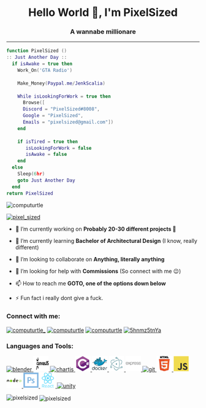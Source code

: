 <h1 align="center">Hello World 👋, I'm PixelSized</h1>
<h3 align="center">A wannabe millionare</h3>

<hr>

```lua
function PixelSized ()  
:: Just Another Day ::
  if isAwake = true then
    Work_On('GTA Radio')
    
    Make_Money(Paypal.me/JenkScalia)
    
    While isLookingForWork = true then
      Browse([
      Discord = "PixelSized#8008",
      Google = "PixelSized",
      Emails = "pixelsized@gmail.com"])
    end
     
    if isTired = true then
       isLookingForWork = false
       isAwake = false
    end
  else
    Sleep(6hr)
    goto Just Another Day
  end
return PixelSized
```

<p align="left"> <img src="https://komarev.com/ghpvc/?username=computurtle&label=Profile%20views&color=0e75b6&style=flat" alt="computurtle" /> </p>

<p align="left"> <a href="https://twitter.com/pixel_sized" target="blank"><img src="https://img.shields.io/twitter/follow/pixel_sized?logo=twitter&style=for-the-badge" alt="pixel_sized" /></a> </p>

- 🔭 I’m currently working on **Probably 20-30 different projects 🤣**

- 🌱 I’m currently learning **Bachelor of Architectural Design** (I know, really different)

- 👯 I’m looking to collaborate on **Anything, literally anything**

- 🤝 I’m looking for help with **Commissions** (So connect with me 😉)

- 📫 How to reach me **GOTO, one of the options down below**

- ⚡ Fun fact i really dont give a fuck.

<h3 align="left">Connect with me:</h3>
<p align="left">
<a href="https://twitter.com/pixel_sized" target="blank"><img align="center" src="https://raw.githubusercontent.com/rahuldkjain/github-profile-readme-generator/master/src/images/icons/Social/twitter.svg" alt="computurtle_" height="30" width="40" /></a>
<a href="https://instagram.com/jenk.ess" target="blank"><img align="center" src="https://raw.githubusercontent.com/rahuldkjain/github-profile-readme-generator/master/src/images/icons/Social/instagram.svg" alt="computurtle" height="30" width="40" /></a>
<a href="https://www.youtube.com/c/pixelsized" target="blank"><img align="center" src="https://raw.githubusercontent.com/rahuldkjain/github-profile-readme-generator/master/src/images/icons/Social/youtube.svg" alt="computurtle" height="30" width="40" /></a>
<a href="https://discordapp.com/users/216852520088109056" target="blank"><img align="center" src="https://raw.githubusercontent.com/rahuldkjain/github-profile-readme-generator/master/src/images/icons/Social/discord.svg" alt="5hnmz5tnYa" height="30" width="40" /></a>
</p>

<h3 align="left">Languages and Tools:</h3>
<p align="left"> <a href="https://www.blender.org/" target="_blank"> <img src="https://download.blender.org/branding/community/blender_community_badge_white.svg" alt="blender" width="40" height="40"/> </a> <a href="https://canvasjs.com" target="_blank"> <img src="https://raw.githubusercontent.com/Hardik0307/Hardik0307/master/assets/canvasjs-charts.svg" alt="canvasjs" width="40" height="40"/> </a> <a href="https://www.chartjs.org" target="_blank"> <img src="https://www.chartjs.org/media/logo-title.svg" alt="chartjs" width="40" height="40"/> </a> <a href="https://www.w3schools.com/cs/" target="_blank"> <img src="https://raw.githubusercontent.com/devicons/devicon/master/icons/csharp/csharp-original.svg" alt="csharp" width="40" height="40"/> </a> <a href="https://www.docker.com/" target="_blank"> <img src="https://raw.githubusercontent.com/devicons/devicon/master/icons/docker/docker-original-wordmark.svg" alt="docker" width="40" height="40"/> </a> <a href="https://www.electronjs.org" target="_blank"> <img src="https://raw.githubusercontent.com/devicons/devicon/master/icons/electron/electron-original.svg" alt="electron" width="40" height="40"/> </a> <a href="https://expressjs.com" target="_blank"> <img src="https://raw.githubusercontent.com/devicons/devicon/master/icons/express/express-original-wordmark.svg" alt="express" width="40" height="40"/> </a> <a href="https://git-scm.com/" target="_blank"> <img src="https://www.vectorlogo.zone/logos/git-scm/git-scm-icon.svg" alt="git" width="40" height="40"/> </a> <a href="https://www.w3.org/html/" target="_blank"> <img src="https://raw.githubusercontent.com/devicons/devicon/master/icons/html5/html5-original-wordmark.svg" alt="html5" width="40" height="40"/> </a> <a href="https://developer.mozilla.org/en-US/docs/Web/JavaScript" target="_blank"> <img src="https://raw.githubusercontent.com/devicons/devicon/master/icons/javascript/javascript-original.svg" alt="javascript" width="40" height="40"/> </a> <a href="https://nodejs.org" target="_blank"> <img src="https://raw.githubusercontent.com/devicons/devicon/master/icons/nodejs/nodejs-original-wordmark.svg" alt="nodejs" width="40" height="40"/> </a> <a href="https://www.photoshop.com/en" target="_blank"> <img src="https://raw.githubusercontent.com/devicons/devicon/master/icons/photoshop/photoshop-line.svg" alt="photoshop" width="40" height="40"/> </a> <a href="https://reactjs.org/" target="_blank"> <img src="https://raw.githubusercontent.com/devicons/devicon/master/icons/react/react-original-wordmark.svg" alt="react" width="40" height="40"/> </a> <a href="https://unity.com/" target="_blank"> <img src="https://www.vectorlogo.zone/logos/unity3d/unity3d-icon.svg" alt="unity" width="40" height="40"/> </a> </p>

<p><img align="left" src="https://github-readme-stats.vercel.app/api?username=pixelsized&count_private=true&show_icons=true&theme=radical" alt="pixelsized" /></p>

<p>&nbsp;<img align="center" src="https://github-readme-stats.vercel.app/api/top-langs/?username=pixelsized&layout=compact&theme=radical" alt="pixelsized" /></p>
